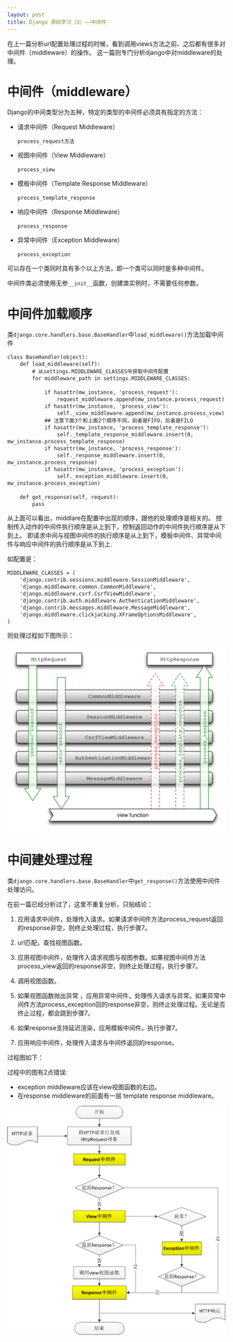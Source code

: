 ```yaml
---
layout: post
title: Django 源码学习（3）——中间件
---
```

在上一篇分析url配置处理过程的时候，看到调用views方法之前、之后都有很多对中间件（middleware）的操作。
这一篇则专门分析django中对middleware的处理。

# 中间件（middleware） 
Django的中间类型分为五种，特定的类型的中间件必须具有指定的方法：

* 请求中间件（Request Middleware）

    `process_request方法`

* 视图中间件（View Middleware）

    `process_view`

* 模板中间件（Template Response Middleware）

    `process_template_response`

* 响应中间件（Response Middleware）

    `process_response`

* 异常中间件（Exception Middleware）

    `process_exception`

可以存在一个类同时具有多个以上方法，即一个类可以同时是多种中间件。

中间件类必须使用无参`__init__`函数，创建类实例时，不需要任何参数。

# 中间件加载顺序 
类`django.core.handlers.base.BaseHandler`中`load_middleware()`方法加载中间件

    class BaseHandler(object):
        def load_middleware(self):
            # 从settings.MIDDLEWARE_CLASSES中获取中间件配置
            for middleware_path in settings.MIDDLEWARE_CLASSES:

                if hasattr(mw_instance, 'process_request'):
                    request_middleware.append(mw_instance.process_request)
                if hasattr(mw_instance, 'process_view'):
                    self._view_middleware.append(mw_instance.process_view)
                ## 注意下面3个和上面2个顺序不同，前者是FIFO，后者是FILO
                if hasattr(mw_instance, 'process_template_response'):
                    self._template_response_middleware.insert(0, mw_instance.process_template_response)
                if hasattr(mw_instance, 'process_response'):
                    self._response_middleware.insert(0, mw_instance.process_response)
                if hasattr(mw_instance, 'process_exception'):
                    self._exception_middleware.insert(0, mw_instance.process_exception)
    
        def get_response(self, request):
            pass

从上面可以看出，middlare在配置中出现的顺序，跟他的处理顺序是相关的。
控制传入动作的中间件执行顺序是从上到下，控制返回动作的中间件执行顺序是从下到上。
即请求中间与视图中间件的执行顺序是从上到下，模板中间件、异常中间件与响应中间件的执行顺序是从下到上.

如配置是：

    MIDDLEWARE_CLASSES = (
        'django.contrib.sessions.middleware.SessionMiddleware',
        'django.middleware.common.CommonMiddleware',
        'django.middleware.csrf.CsrfViewMiddleware',
        'django.contrib.auth.middleware.AuthenticationMiddleware',
        'django.contrib.messages.middleware.MessageMiddleware',
        'django.middleware.clickjacking.XFrameOptionsMiddleware',
    )

则处理过程如下图所示：

![django middleware order](/assets/images/django/django_middleware_order.svg)

# 中间建处理过程
类`django.core.handlers.base.BaseHandler`中`get_response()`方法使用中间件处理访问。

在前一篇已经分析过了，这里不重复分析，只贴结论：

1. 应用请求中间件，处理传入请求。如果请求中间件方法process_request返回的response非空，则终止处理过程，执行步骤7。

2. url匹配，查找视图函数。

3. 应用视图中间件，处理传入请求视图与视图参数。如果视图中间件方法process_view返回的response非空，则终止处理过程，执行步骤7。

4. 调用视图函数。

5. 如果视图函数抛出异常 ，应用异常中间件，处理传入请求与异常。如果异常中间件方法process_exception回的response非空，则终止处理过程。无论是否终止过程，都会跳到步骤7。

6. 如果response支持延迟渲染，应用模板中间件。执行步骤7。

7. 应用响应中间件，处理传入请求与中间件返回的response。

过程图如下：

过程中的图有2点错误:

* exception middleware应该在view视图函数的右边。
* 在response middleware的前面有一层 template response middleware。

![django middleware process](/assets/images/django/django_middleware_process.png)


